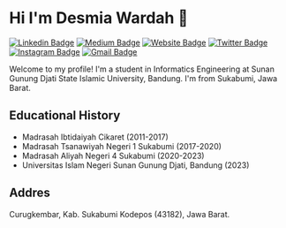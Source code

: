 # Hi I'm Desmia Wardah 👋

[![Linkedin Badge](https://img.shields.io/badge/-jlim-blue?style=flat&logo=Linkedin&logoColor=white&link=https://www.linkedin.com/in/jlim/)](https://www.linkedin.com/in/jlim/)
[![Medium Badge](https://img.shields.io/badge/-@jessicalim-000000?style=flat&labelColor=000000&logo=Medium&link=https://medium.com/@jessicalim)](https://medium.com/@jessicalim)
[![Website Badge](https://img.shields.io/badge/-jessicalim.me-47CCCC?style=flat&logo=Google-Chrome&logoColor=white&link=https://jessicalim.me)](https://jessicalim.me)
[![Twitter Badge](https://img.shields.io/badge/-@__jesslim-1ca0f1?style=flat&labelColor=1ca0f1&logo=twitter&logoColor=white&link=https://twitter.com/_jesslim)](https://twitter.com/_jesslim)
[![Instagram Badge](https://img.shields.io/badge/-@__jessicaalim-purple?style=flat&logo=instagram&logoColor=white&link=https://instagram.com/_jessicaalim/)](https://instagram.com/_jessicaalim)
[![Gmail Badge](https://img.shields.io/badge/-jessicalim813-c14438?style=flat&logo=Gmail&logoColor=white&link=mailto:jessicalim813@gmail.com)](mailto:jessicalim813@gmail.com)

Welcome to my profile! I'm a student in Informatics Engineering at Sunan Gunung Djati State Islamic University, Bandung. I'm from Sukabumi, Jawa Barat.


## Educational History

- Madrasah Ibtidaiyah Cikaret (2011-2017)
- Madrasah Tsanawiyah Negeri 1 Sukabumi (2017-2020)
- Madrasah Aliyah Negeri 4 Sukabumi (2020-2023)
- Universitas Islam Negeri Sunan Gunung Djati, Bandung (2023)

## Addres 
Curugkembar, Kab. Sukabumi Kodepos (43182), Jawa Barat. 
